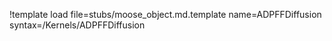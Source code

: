 !template load file=stubs/moose_object.md.template name=ADPFFDiffusion syntax=/Kernels/ADPFFDiffusion